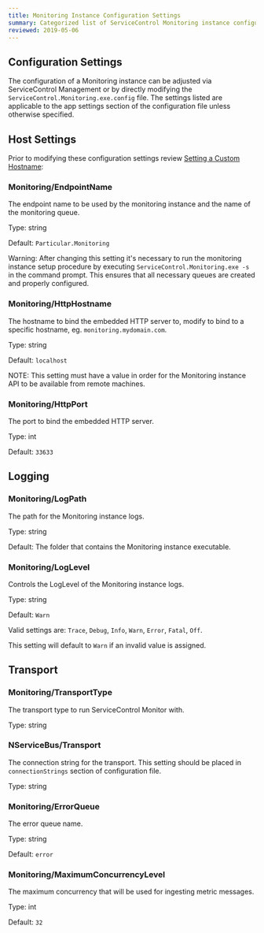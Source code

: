 ```yaml
---
title: Monitoring Instance Configuration Settings
summary: Categorized list of ServiceControl Monitoring instance configuration settings.
reviewed: 2019-05-06
---
```



## Configuration Settings

The configuration of a Monitoring instance can be adjusted via ServiceControl Management or by directly modifying the `ServiceControl.Monitoring.exe.config` file. The settings listed are applicable to the app settings section of the configuration file unless otherwise specified.


## Host Settings

Prior to modifying these configuration settings review [Setting a Custom Hostname](configure-the-uri.md):

### Monitoring/EndpointName
The endpoint name to be used by the monitoring instance and the name of the monitoring queue.

Type: string

Default: `Particular.Monitoring`

Warning: After changing this setting it's necessary to run the monitoring instance setup procedure by executing `ServiceControl.Monitoring.exe -s` in the command prompt. This ensures that all necessary queues are created and properly configured.

### Monitoring/HttpHostname

The hostname to bind the embedded HTTP server to, modify to bind to a specific hostname, eg. `monitoring.mydomain.com`.

Type: string

Default: `localhost`

NOTE: This setting must have a value in order for the Monitoring instance API to be available from remote machines.


### Monitoring/HttpPort

The port to bind the embedded HTTP server.

Type: int

Default: `33633`


## Logging


### Monitoring/LogPath

The path for the Monitoring instance logs.

Type: string

Default: The folder that contains the Monitoring instance executable.


### Monitoring/LogLevel

Controls the LogLevel of the Monitoring instance logs.

Type: string

Default: `Warn`

Valid settings are: `Trace`, `Debug`, `Info`, `Warn`, `Error`, `Fatal`, `Off`.

This setting will default to `Warn` if an invalid value is assigned.


## Transport


### Monitoring/TransportType

The transport type to run ServiceControl Monitor with.

Type: string

### NServiceBus/Transport

The connection string for the transport. This setting should be placed in `connectionStrings` section of configuration file.

Type: string


### Monitoring/ErrorQueue

The error queue name.

Type: string

Default: `error`

### Monitoring/MaximumConcurrencyLevel

The maximum concurrency that will be used for ingesting metric messages. 

Type: int

Default: `32`
